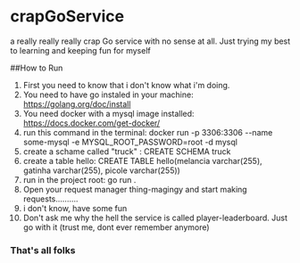 # crapGoService
a really really really crap Go service with no sense at all. Just trying my best to learning and keeping fun for myself

##How to Run

1. First you need to know that i don't know what i'm doing.
2. You need to have go instaled in your machine: https://golang.org/doc/install
3. You need docker with a mysql image installed: https://docs.docker.com/get-docker/
4. run this command in the terminal: docker run -p 3306:3306 --name some-mysql -e MYSQL_ROOT_PASSWORD=root -d mysql
5. create a schame called "truck" : CREATE SCHEMA truck
6. create a table hello: CREATE TABLE hello(melancia varchar(255), gatinha varchar(255), picole varchar(255))
7. run in the project root: go run .
8. Open your request manager thing-magingy and start making requests..........
9. i don't know, have some fun
10. Don't ask me why the hell the service is called player-leaderboard. Just go with it (trust me, dont ever remember anymore)





































### That's all folks
